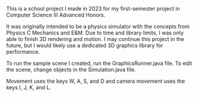 This is a school project I made in 2023 for my first-semester project in Computer Science III Advanced Honors. 

It was originally intended to be a physics simulator with the concepts from Physics C Mechanics and E&M. Due to time and library limits, I was only able to finish 3D rendering and motion. I may continue this project in the future, but I would likely use a dedicated 3D graphics library for performance. 

To run the sample scene I created, run the GraphicsRunner.java file. To edit the scene, change objects in the Simulation.java file. 

Movement uses the keys W, A, S, and D and camera movement uses the keys I, J, K, and L.
